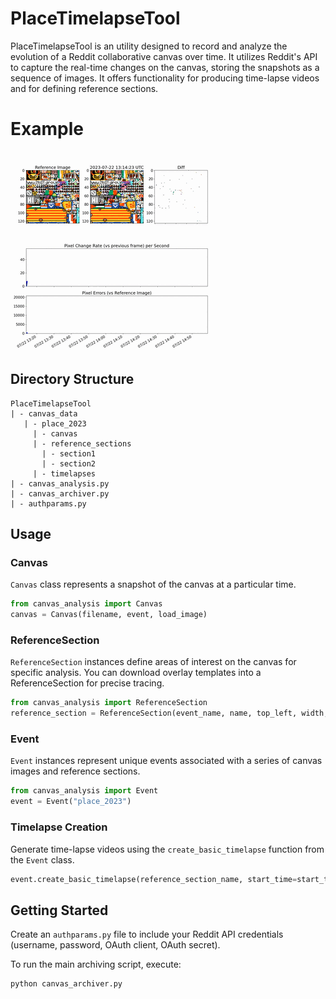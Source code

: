 # PlaceTimelapseTool

PlaceTimelapseTool is an utility designed to record and analyze the evolution of a Reddit collaborative canvas over time. It utilizes Reddit's API to capture the real-time changes on the canvas, storing the snapshots as a sequence of images. It offers functionality for producing time-lapse videos and for defining reference sections. 

# Example

![](https://github.com/GeorgeTownsendd/PlaceTimelapseTool/blob/master/examples/example.gif)

## Directory Structure

```
PlaceTimelapseTool
| - canvas_data
   | - place_2023
     | - canvas
     | - reference_sections
       | - section1
       | - section2
     | - timelapses
| - canvas_analysis.py
| - canvas_archiver.py
| - authparams.py
```

## Usage

### Canvas

`Canvas` class represents a snapshot of the canvas at a particular time. 

```python
from canvas_analysis import Canvas
canvas = Canvas(filename, event, load_image)
```

### ReferenceSection

`ReferenceSection` instances define areas of interest on the canvas for specific analysis. You can download overlay templates into a ReferenceSection for precise tracing.

```python
from canvas_analysis import ReferenceSection
reference_section = ReferenceSection(event_name, name, top_left, width, height, correct_image)
```

### Event

`Event` instances represent unique events associated with a series of canvas images and reference sections.

```python
from canvas_analysis import Event
event = Event("place_2023")
```

### Timelapse Creation

Generate time-lapse videos using the `create_basic_timelapse` function from the `Event` class.

```python
event.create_basic_timelapse(reference_section_name, start_time=start_time, end_time=end_time)
```

## Getting Started

Create an `authparams.py` file to include your Reddit API credentials (username, password, OAuth client, OAuth secret).

To run the main archiving script, execute:

```
python canvas_archiver.py
```
